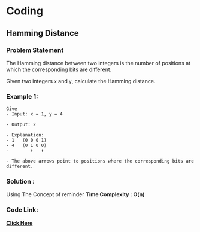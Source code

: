 # Coding
## Hamming Distance
### Problem Statement

The Hamming distance between two integers is the number of positions at which the corresponding bits are different.

Given two integers `x` and `y`, calculate the Hamming distance.


### Example 1:

```
Give 
- Input: x = 1, y = 4

- Output: 2

- Explanation:
- 1   (0 0 0 1)
- 4   (0 1 0 0)
-        ↑   ↑

- The above arrows point to positions where the corresponding bits are different.

```
 
 

### Solution :
 Using The Concept of reminder 
 **Time Complexity : O(n)** 
 
 ### Code Link:
 
 [**Click Here**](./Hamming%20Distance.cpp)
 
 